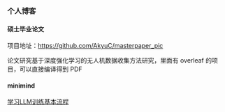 ### 个人博客

#### 硕士毕业论文
项目地址：https://github.com/AkyuC/masterpaper_pic

论文研究基于深度强化学习的无人机数据收集方法研究，里面有 overleaf 的项目，可以直接编译得到 PDF

#### minimind 
<a href="/minimind/whole-process.md">学习LLM训练基本流程</a>